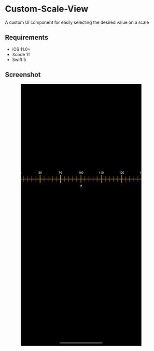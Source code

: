 # Custom-Scale-View
A custom UI component for easily selecting the desired value on a scale

## Requirements

- iOS 11.0+
- Xcode 11
- Swift 5

## Screenshot

<div align="center">
    <img src="/Images/Screenshot1.png" width="400px"</img> 
</div>
